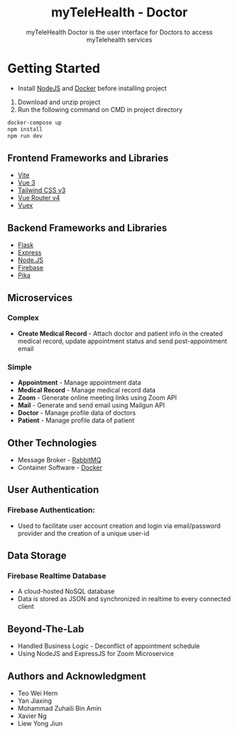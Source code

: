 <h1 align="center">myTeleHealth - Doctor</h1>

<p align="center">myTeleHealth Doctor is the user interface for Doctors to access myTelehealth services</p>
 
# Getting Started
 
- Install [NodeJS](https://nodejs.org/en/) and [Docker](https://www.docker.com) before installing project

1. Download and unzip project
2. Run the following command on CMD in project directory

 ```sh
docker-compose up
npm install
npm run dev
```

## Frontend Frameworks and Libraries
- [Vite](https://vitejs.dev/guide)
- [Vue 3](https://staging.vuejs.org/guide/introduction.html)
- [Tailwind CSS v3](https://tailwindcss.com/docs/configuration)
- [Vue Router v4](https://github.com/vuejs/vue-router-next)
- [Vuex](https://vuex.vuejs.org)
 
## Backend Frameworks and Libraries
- [Flask](https://flask.palletsprojects.com/en/2.1.x)
- [Express](https://expressjs.com/)
- [Node.JS](https://nodejs.org/en/)
- [Firebase](https://firebase.google.com/docs)
- [Pika](https://pika.readthedocs.io/en/stable)

## Microservices
### Complex
- **Create Medical Record** - Attach doctor and patient info in the created medical record, update appointment status and send post-appointment email
 
### Simple
- **Appointment** - Manage appointment data
- **Medical Record** - Manage medical record data
- **Zoom** - Generate online meeting links using Zoom API
- **Mail** - Generate and send email using Mailgun API
- **Doctor** - Manage profile data of doctors
- **Patient** - Manage profile data of patient
 
## Other Technologies
- Message Broker - [RabbitMQ](https://www.rabbitmq.com)
- Container Software - [Docker](https://www.docker.com)

## User Authentication
### Firebase Authentication:
- Used to facilitate user account creation and login via email/password provider and the creation of a unique user-id

## Data Storage
### Firebase Realtime Database
- A cloud-hosted NoSQL database
- Data is stored as JSON and synchronized in realtime to every connected client

## Beyond-The-Lab
- Handled Business Logic - Deconflict of appointment schedule
- Using NodeJS and ExpressJS for Zoom Microservice

## Authors and Acknowledgment
- Teo Wei Hern
- Yan Jiaxing
- Mohammad Zuhaili Bin Amin
- Xavier Ng
- Liew Yong Jiun

